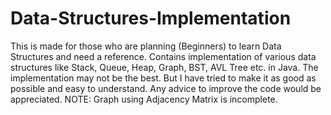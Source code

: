 # Data-Structures-Implementation
This is made for those who are planning (Beginners) to learn Data Structures and need a reference.
Contains implementation of various data structures like Stack, Queue, Heap, Graph, BST, AVL Tree etc. in Java.
The implementation may not be the best. But I have tried to make it as good as possible and easy to understand.
Any advice to improve the code would be appreciated.
NOTE: Graph using Adjacency Matrix is incomplete.
